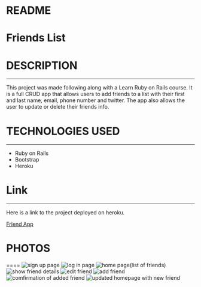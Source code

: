 # README

Friends List
===

# DESCRIPTION
---

This project was made following along with a Learn Ruby on Rails course. It is a full CRUD app that allows users
to add friends to a list with their first and last name, email, phone number and twitter. The app also allows the user
to update or delete their friends info.

# TECHNOLOGIES USED
---

- Ruby on Rails
- Bootstrap
- Heroku

# Link
----

Here is a link to the project deployed on heroku.

[Friend App](https://radiant-wildwood-08211.herokuapp.com)

# PHOTOS
====
![sign up page](images/1.png)
![log in page](images/2.png)
![home page(list of friends)](images/3.png)
![show friend details](images/4.png)
![edit friend](images/5.png)
![add friend](images/6.png)
![comfirmation of added friend](images/7.png)
![updated homepage with new friend](images/8.png)

